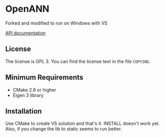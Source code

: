 OpenANN
=======

Forked and modified to run on Windows with VS

[API documentation](http://openann.github.io/OpenANN-apidoc/)

License
-------

The license is GPL 3. You can find the license text in the file `COPYING`.

Minimum Requirements
--------------------

* CMake 2.8 or higher
* Eigen 3 library

Installation
------------


Use CMake to create VS solution and that's it. 
INSTALL doesn't work yet.
Also, if you change the lib to static seems to run better.
